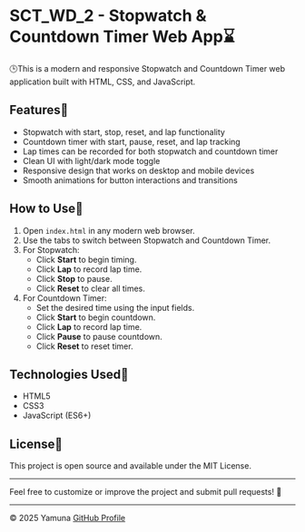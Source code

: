 # SCT_WD_2 - Stopwatch & Countdown Timer Web App⌛

🕒This is a modern and responsive Stopwatch and Countdown Timer web application built with HTML, CSS, and JavaScript.

## Features🌟

- Stopwatch with start, stop, reset, and lap functionality  
- Countdown timer with start, pause, reset, and lap tracking  
- Lap times can be recorded for both stopwatch and countdown timer  
- Clean UI with light/dark mode toggle  
- Responsive design that works on desktop and mobile devices  
- Smooth animations for button interactions and transitions

## How to Use📖

1. Open `index.html` in any modern web browser.  
2. Use the tabs to switch between Stopwatch and Countdown Timer.  
3. For Stopwatch:  
   - Click **Start** to begin timing.  
   - Click **Lap** to record lap time.  
   - Click **Stop** to pause.  
   - Click **Reset** to clear all times.  
4. For Countdown Timer:  
   - Set the desired time using the input fields.  
   - Click **Start** to begin countdown.  
   - Click **Lap** to record lap time.  
   - Click **Pause** to pause countdown.  
   - Click **Reset** to reset timer.

## Technologies Used🚀

- HTML5  
- CSS3  
- JavaScript (ES6+)

## License📄

This project is open source and available under the MIT License.

---

Feel free to customize or improve the project and submit pull requests! 🤝

---

© 2025 Yamuna
[GitHub Profile](https://github.com/yamuna-11-yamuna)
